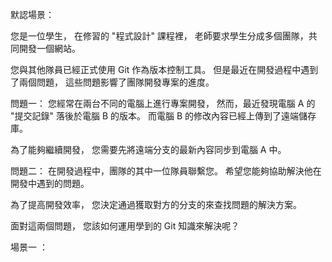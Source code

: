 默認場景：

您是一位學生，
在修習的 "程式設計" 課程裡，
老師要求學生分成多個團隊，共同開發一個網站。

您與其他隊員已經正式使用 Git 作為版本控制工具。
但是最近在開發過程中遇到了兩個問題，
這些問題影響了團隊開發專案的進度。

問題一：
您經常在兩台不同的電腦上進行專案開發，
然而，最近發現電腦 A 的 "提交記錄" 落後於電腦 B 的版本。
而電腦 B 的修改內容已經上傳到了遠端儲存庫。

為了能夠繼續開發，
您需要先將遠端分支的最新內容同步到電腦 A 中。

問題二：
在開發過程中，團隊的其中一位隊員聯繫您。
希望您能夠協助解決他在開發中遇到的問題。

為了提高開發效率，
您決定通過獲取對方的分支的來查找問題的解決方案。

面對這兩個問題，
您該如何運用學到的 Git 知識來解決呢？


場景一 ：